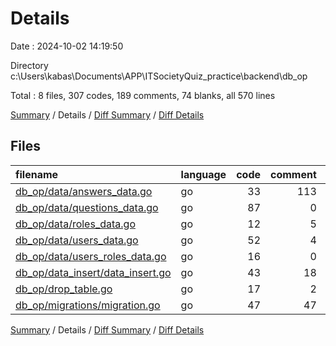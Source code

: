 # Details

Date : 2024-10-02 14:19:50

Directory c:\\Users\\kabas\\Documents\\APP\\ITSocietyQuiz_practice\\backend\\db_op

Total : 8 files,  307 codes, 189 comments, 74 blanks, all 570 lines

[Summary](results.md) / Details / [Diff Summary](diff.md) / [Diff Details](diff-details.md)

## Files
| filename | language | code | comment | blank | total |
| :--- | :--- | ---: | ---: | ---: | ---: |
| [db_op/data/answers_data.go](/db_op/data/answers_data.go) | go | 33 | 113 | 5 | 151 |
| [db_op/data/questions_data.go](/db_op/data/questions_data.go) | go | 87 | 0 | 23 | 110 |
| [db_op/data/roles_data.go](/db_op/data/roles_data.go) | go | 12 | 5 | 3 | 20 |
| [db_op/data/users_data.go](/db_op/data/users_data.go) | go | 52 | 4 | 9 | 65 |
| [db_op/data/users_roles_data.go](/db_op/data/users_roles_data.go) | go | 16 | 0 | 2 | 18 |
| [db_op/data_insert/data_insert.go](/db_op/data_insert/data_insert.go) | go | 43 | 18 | 13 | 74 |
| [db_op/drop_table.go](/db_op/drop_table.go) | go | 17 | 2 | 5 | 24 |
| [db_op/migrations/migration.go](/db_op/migrations/migration.go) | go | 47 | 47 | 14 | 108 |

[Summary](results.md) / Details / [Diff Summary](diff.md) / [Diff Details](diff-details.md)